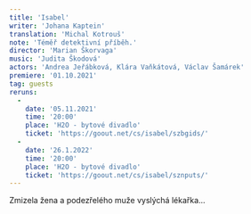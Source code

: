 ```yaml
---
title: 'Isabel'
writer: 'Johana Kaptein'
translation: 'Michal Kotrouš'
note: 'Téměř detektivní příběh.'
director: 'Marian Škorvaga'
music: 'Judita Škodová'
actors: 'Andrea Jeřábková, Klára Vaňkátová, Václav Šamárek'
premiere: '01.10.2021'
tag: guests
reruns:
  -
    date: '05.11.2021'
    time: '20:00'
    place: 'H2O - bytové divadlo'
    ticket: 'https://goout.net/cs/isabel/szbgids/'
  - 
    date: '26.1.2022'
    time: '20:00'
    place: 'H2O - bytové divadlo'
    ticket: 'https://goout.net/cs/isabel/sznputs/'
---
```

Zmizela žena a podezřelého muže vyslýchá lékařka...
